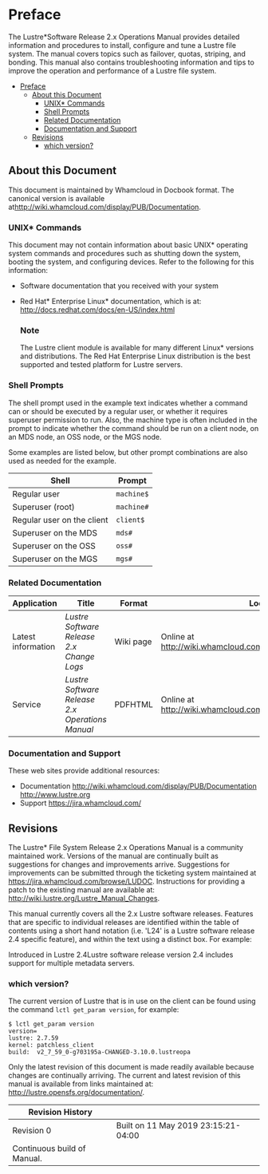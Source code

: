 # Preface

The Lustre*Software Release 2.x Operations Manual provides detailed information and procedures to install, configure and tune a Lustre file system. The manual covers topics such as failover, quotas, striping, and bonding. This manual also contains troubleshooting information and tips to improve the operation and performance of a Lustre file system.

- [Preface](#preface)
  * [About this Document](#about-this-document)
    + [UNIX* Commands](#unix--commands)
    + [Shell Prompts](#shell-prompts)
    + [Related Documentation](#related-documentation)
    + [Documentation and Support](#documentation-and-support)
  * [Revisions](#revisions)
    + [which version?](#which-version-)



## About this Document

This document is maintained by Whamcloud in Docbook format. The canonical version is available at<http://wiki.whamcloud.com/display/PUB/Documentation>.



### UNIX* Commands

This document may not contain information about basic UNIX* operating system commands and procedures such as shutting down the system, booting the system, and configuring devices. Refer to the following for this information:

- Software documentation that you received with your system

- Red Hat* Enterprise Linux* documentation, which is at: <http://docs.redhat.com/docs/en-US/index.html>

  ### Note

  The Lustre client module is available for many different Linux* versions and distributions. The Red Hat Enterprise Linux distribution is the best supported and tested platform for Lustre servers.



### Shell Prompts

The shell prompt used in the example text indicates whether a command can or should be executed by a regular user, or whether it requires superuser permission to run. Also, the machine type is often included in the prompt to indicate whether the command should be run on a client node, on an MDS node, an OSS node, or the MGS node.

Some examples are listed below, but other prompt combinations are also used as needed for the example.

| **Shell**                  | **Prompt** |
| -------------------------- | ---------- |
| Regular user               | `machine$` |
| Superuser (root)           | `machine#` |
| Regular user on the client | `client$`  |
| Superuser on the MDS       | `mds#`     |
| Superuser on the OSS       | `oss#`     |
| Superuser on the MGS       | `mgs#`     |





### Related Documentation

| **Application**    | **Title**                                       | **Format** | **Location**                                                 |
| ------------------ | ----------------------------------------------- | ---------- | ------------------------------------------------------------ |
| Latest information | *Lustre Software Release 2.x Change Logs*       | Wiki page  | Online at <http://wiki.whamcloud.com/display/PUB/Documentation> |
| Service            | *Lustre Software Release 2.x Operations Manual* | PDFHTML    | Online at <http://wiki.whamcloud.com/display/PUB/Documentation> |

 

### Documentation and Support

These web sites provide additional resources:

- Documentation <http://wiki.whamcloud.com/display/PUB/Documentation> <http://www.lustre.org>
- Support <https://jira.whamcloud.com/>



## Revisions

The Lustre* File System Release 2.x Operations Manual is a community maintained work. Versions of the manual are continually built as suggestions for changes and improvements arrive. Suggestions for improvements can be submitted through the ticketing system maintained at <https://jira.whamcloud.com/browse/LUDOC>. Instructions for providing a patch to the existing manual are available at: <http://wiki.lustre.org/Lustre_Manual_Changes>.

This manual currently covers all the 2.x Lustre software releases. Features that are specific to individual releases are identified within the table of contents using a short hand notation (i.e. 'L24' is a Lustre software release 2.4 specific feature), and within the text using a distinct box. For example:

Introduced in Lustre 2.4Lustre software release version 2.4 includes support for multiple metadata servers.

### which version?

The current version of Lustre that is in use on the client can be found using the command `lctl get_param version`, for example:

```
$ lctl get_param version
version=
lustre: 2.7.59
kernel: patchless_client
build:  v2_7_59_0-g703195a-CHANGED-3.10.0.lustreopa
```

Only the latest revision of this document is made readily available because changes are continually arriving. The current and latest revision of this manual is available from links maintained at: <http://lustre.opensfs.org/documentation/>.

| **Revision History**        |                                     |      |
| --------------------------- | ----------------------------------- | ---- |
| Revision 0                  | Built on 11 May 2019 23:15:21-04:00 |      |
| Continuous build of Manual. |                                     |      |